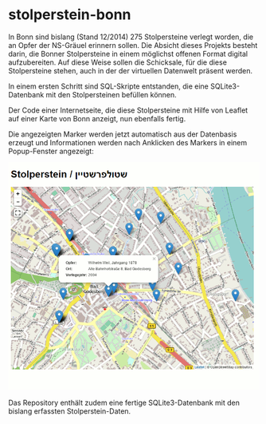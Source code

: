 # stolperstein-bonn

In Bonn sind bislang (Stand 12/2014) 275 Stolpersteine verlegt worden, die an
Opfer der NS-Gräuel erinnern sollen. Die Absicht dieses Projekts besteht darin,
die Bonner Stolpersteine in einem möglichst offenen Format digital
aufzubereiten. Auf diese Weise sollen die Schicksale, für die diese
Stolpersteine stehen, auch in der der virtuellen Datenwelt präsent werden.

In einem ersten Schritt sind SQL-Skripte entstanden, die eine SQLite3-Datenbank
mit den Stolpersteinen befüllen können.

Der Code einer Internetseite, die diese Stolpersteine mit Hilfe von Leaflet auf
einer Karte von Bonn anzeigt, nun ebenfalls fertig.

Die angezeigten Marker werden jetzt automatisch aus der Datenbasis erzeugt und
Informationen werden nach Anklicken des Markers in einem Popup-Fenster
angezeigt:

![Screenshot](files/screenshot.png)

Das Repository enthält zudem eine fertige SQLite3-Datenbank mit den bislang
erfassten Stolperstein-Daten.
